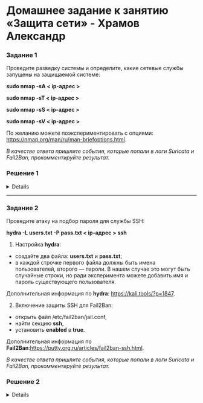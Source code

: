 # Домашнее задание к занятию «Защита сети» - Храмов Александр



### Задание 1

Проведите разведку системы и определите, какие сетевые службы запущены на защищаемой системе:

**sudo nmap -sA < ip-адрес >**

**sudo nmap -sT < ip-адрес >**

**sudo nmap -sS < ip-адрес >**

**sudo nmap -sV < ip-адрес >**

По желанию можете поэкспериментировать с опциями: https://nmap.org/man/ru/man-briefoptions.html.

*В качестве ответа пришлите события, которые попали в логи Suricata и Fail2Ban, прокомментируйте результат.*


### Решение 1 
<details>

 
![image](https://github.com/khramulka/13-03.md/blob/main/igm/SB1.png)

![image](igm/SB2.png)

![image](igm/SB6.png)

</details>

------

### Задание 2

Проведите атаку на подбор пароля для службы SSH:

**hydra -L users.txt -P pass.txt < ip-адрес > ssh**

1. Настройка **hydra**: 
 
 - создайте два файла: **users.txt** и **pass.txt**;
 - в каждой строчке первого файла должны быть имена пользователей, второго — пароли. В нашем случае это могут быть случайные строки, но ради эксперимента можете добавить имя и пароль существующего пользователя.

Дополнительная информация по **hydra**: https://kali.tools/?p=1847.

2. Включение защиты SSH для Fail2Ban:

-  открыть файл /etc/fail2ban/jail.conf,
-  найти секцию **ssh**,
-  установить **enabled**  в **true**.

Дополнительная информация по **Fail2Ban**:https://putty.org.ru/articles/fail2ban-ssh.html.



*В качестве ответа пришлите события, которые попали в логи Suricata и Fail2Ban, прокомментируйте результат.*


### Решение 2 
<details>

![image](igm/SB3.png)

![image](igm/sb4.png)

![image](igm/sb5.png)

</details>
